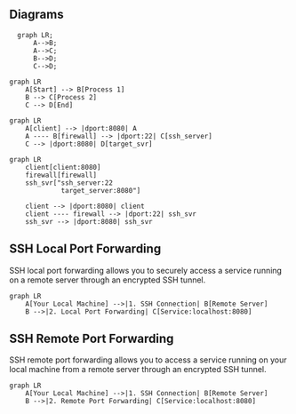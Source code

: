 ## Diagrams

```mermaid
  graph LR;
      A-->B;
      A-->C;
      B-->D;
      C-->D;
```

```mermaid
graph LR
    A[Start] --> B[Process 1]
    B --> C[Process 2]
    C --> D[End]
```

```mermaid
graph LR
    A[client] --> |dport:8080| A
    A ---- B[firewall] --> |dport:22| C[ssh_server]
    C --> |dport:8080| D[target_svr]
```

```mermaid
graph LR
    client[client:8080]
    firewall[firewall]
    ssh_svr["ssh_server:22
             target_server:8080"]
    
    client --> |dport:8080| client
    client ---- firewall --> |dport:22| ssh_svr
    ssh_svr --> |dport:8080| ssh_svr

```


## SSH Local Port Forwarding

SSH local port forwarding allows you to securely access a service running on a remote server through an encrypted SSH tunnel.

```mermaid
graph LR
    A[Your Local Machine] -->|1. SSH Connection| B[Remote Server]
    B -->|2. Local Port Forwarding| C[Service:localhost:8080]
```

## SSH Remote Port Forwarding

SSH remote port forwarding allows you to access a service running on your local machine from a remote server through an encrypted SSH tunnel.

```mermaid
graph LR
    A[Your Local Machine] -->|1. SSH Connection| B[Remote Server]
    B -->|2. Remote Port Forwarding| C[Service:localhost:8080]
```

